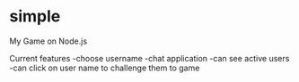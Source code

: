 # simple
My Game on Node.js

Current features
-choose username
-chat application
-can see active users
-can click on user name to challenge them to game

